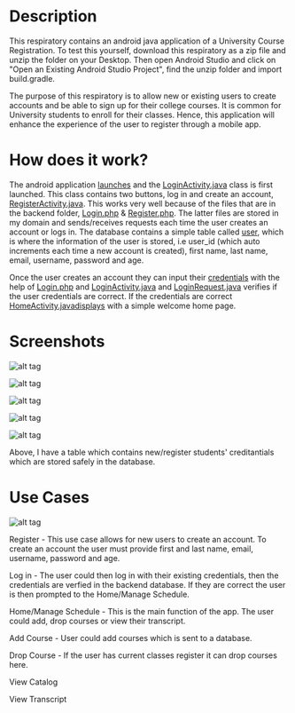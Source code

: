 Description
======

This respiratory contains an android java application of a University Course Registration. To test this yourself, download this respiratory as a zip file and unzip the folder on your Desktop. Then open Android Studio and click on "Open an Existing Android Studio Project", find the unzip folder and import build.gradle.

The purpose of this respiratory is to allow new or existing users to create accounts and be able to sign up for their college courses. It is common for University students to enroll for their classes. Hence, this application will enhance the experience of the user to register through a mobile app.

How does it work?
======

The android application [launches](Screenshots/Home-2.png) and the [LoginActivity.java](app/src/main/java/com/registration/course/university/LoginActivity.java) class is first launched. This class contains two buttons, log in and create an account, [RegisterActivity.java](app/src/main/java/com/registration/course/university/RegisterActivity.java). This works very well because of the files that are in the backend folder, [Login.php](backend/Login.php) & [Register.php](backend/Register.php). The latter files are stored in my domain and sends/receives requests each time the user creates an account or logs in. The database contains a simple table called [user](Screenshots/Database.png), which is where the information of the user is stored, i.e user_id (which auto increments each time a new account is created), first name, last name, email, username, password and age.  

Once the user creates an account they can input their [credentials](Screenshots/Home-2.png) with the help of [Login.php](backend/Login.php) and [LoginActivity.java](app/src/main/java/com/registration/course/university/LoginActivity.java) and [LoginRequest.java](app/src/main/java/com/registration/course/university/LoginRequest.java) verifies if the user credentials are correct. If the credentials are correct [HomeActivity.java](app/src/main/java/com/registration/course/university/HomeActivity.java)[displays](Screenshots/Home.png) with a simple welcome home page.

Screenshots
======
![alt tag](Screenshots/Home-2.png "Log in")

![alt tag](Screenshots/Register-2.png "Register")

![alt tag](Screenshots/Welcome.png "Welcome!")

![alt tag](Screenshots/Add_Courses.png "Register for courses!")

![alt tag](Screenshots/Database.png "Database")

Above, I have a table which contains new/register students' creditantials which are stored safely in the database.

Use Cases
======
![alt tag](https://cloud.githubusercontent.com/assets/11867058/21087373/7487f0e2-bfe2-11e6-8bf9-d97d105b385b.png)

Register - This use case allows for new users to create an account. To create an account the user must provide first and last name, email, username, password and age. 
  
Log in - The user could then log in with their existing credentials, then the credentials are verfied in the backend database. If they are correct the user is then prompted to the Home/Manage Schedule.

Home/Manage Schedule - This is the main function of the app. The user could add, drop courses or view their transcript.

Add Course - User could add courses which is sent to a database.
  
Drop Course - If the user has current classes register it can drop courses here. 
  
View Catalog

View Transcript
